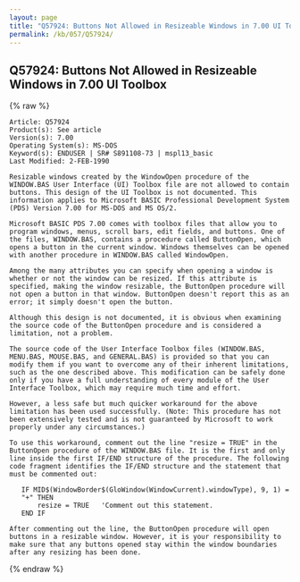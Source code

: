 ```yaml
---
layout: page
title: "Q57924: Buttons Not Allowed in Resizeable Windows in 7.00 UI Toolbox"
permalink: /kb/057/Q57924/
---
```


## Q57924: Buttons Not Allowed in Resizeable Windows in 7.00 UI Toolbox

{% raw %}

	Article: Q57924
	Product(s): See article
	Version(s): 7.00
	Operating System(s): MS-DOS
	Keyword(s): ENDUSER | SR# S891108-73 | mspl13_basic
	Last Modified: 2-FEB-1990
	
	Resizable windows created by the WindowOpen procedure of the
	WINDOW.BAS User Interface (UI) Toolbox file are not allowed to contain
	buttons. This design of the UI Toolbox is not documented. This
	information applies to Microsoft BASIC Professional Development System
	(PDS) Version 7.00 for MS-DOS and MS OS/2.
	
	Microsoft BASIC PDS 7.00 comes with toolbox files that allow you to
	program windows, menus, scroll bars, edit fields, and buttons. One of
	the files, WINDOW.BAS, contains a procedure called ButtonOpen, which
	opens a button in the current window. Windows themselves can be opened
	with another procedure in WINDOW.BAS called WindowOpen.
	
	Among the many attributes you can specify when opening a window is
	whether or not the window can be resized. If this attribute is
	specified, making the window resizable, the ButtonOpen procedure will
	not open a button in that window. ButtonOpen doesn't report this as an
	error; it simply doesn't open the button.
	
	Although this design is not documented, it is obvious when examining
	the source code of the ButtonOpen procedure and is considered a
	limitation, not a problem.
	
	The source code of the User Interface Toolbox files (WINDOW.BAS,
	MENU.BAS, MOUSE.BAS, and GENERAL.BAS) is provided so that you can
	modify them if you want to overcome any of their inherent limitations,
	such as the one described above. This modification can be safely done
	only if you have a full understanding of every module of the User
	Interface Toolbox, which may require much time and effort.
	
	However, a less safe but much quicker workaround for the above
	limitation has been used successfully. (Note: This procedure has not
	been extensively tested and is not guaranteed by Microsoft to work
	properly under any circumstances.)
	
	To use this workaround, comment out the line "resize = TRUE" in the
	ButtonOpen procedure of the WINDOW.BAS file. It is the first and only
	line inside the first IF/END structure of the procedure. The following
	code fragment identifies the IF/END structure and the statement that
	must be commented out:
	
	   IF MID$(WindowBorder$(GloWindow(WindowCurrent).windowType), 9, 1) =
	   "+" THEN
	       resize = TRUE   'Comment out this statement.
	   END IF
	
	After commenting out the line, the ButtonOpen procedure will open
	buttons in a resizable window. However, it is your responsibility to
	make sure that any buttons opened stay within the window boundaries
	after any resizing has been done.

{% endraw %}
